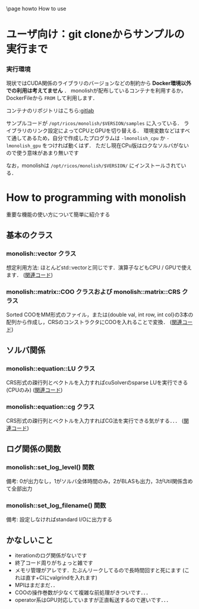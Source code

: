 \page howto How to use

# ユーザ向け：git cloneからサンプルの実行まで

### 実行環境
現状ではCUDA関係のライブラリのバージョンなどの制約から **Docker環境以外での利用は考えてません** ．
monolishが配布しているコンテナを利用するか，DockerFileから `FROM` して利用します．

コンテナのリポジトリはこちら:[gitlab](https://gitlab.ritc.jp/ricos/monolish/container_registry)

サンプルコードが `/opt/ricos/monolish/$VERSION/samples` に入っている．
ライブラリのリンク設定によってCPUとGPUを切り替える．
環境変数などはすべて通してあるため，自分で作成したプログラムは `-lmonolish_cpu` か `-lmonolish_gpu` をつければ動くはず．
ただし現在CPu版はロクなソルバがないので使う意味があまり無いです

なお，monolishは `/opt/ricos/monolish/$VERSION/` にインストールされている．


# How to programming with monolish
重要な機能の使い方について簡単に紹介する

## 基本のクラス

### monolish::vector クラス
想定利用方法: ほとんどstd::vectorと同じです．演算子などもCPU / GPUで使えます．
([関連コード][vec])

### monolish::matrix::COO クラスおよび monolish::matrix::CRS クラス
Sorted COOをMM形式のファイル，または{double val, int row, int col}の3本の配列から作成し，CRSのコンストラクタにCOOを入れることで変換．
([関連コード][mat])

## ソルバ関係

### monolish::equation::LU クラス
CRS形式の疎行列とベクトルを入力すればcuSolverのsparse LUを実行できる(CPUのみ)
([関連コード][slu])

### monolish::equation::cg クラス
CRS形式の疎行列とベクトルを入力すればCG法を実行できる気がする．．．
([関連コード][cg])

## ログ関係の関数

### monolish::set_log_level() 関数
備考: 0が出力なし，1がソルバ全体時間のみ，2がBLASも出力，3がUtil関係含めて全部出力

### monolish::set_log_filename() 関数
備考: 設定しなければstandard I/Oに出力する

## かなしいこと
* iterationのログ関係がないです
* 終了コード周りがちょっと雑です
* メモリ管理がアレです．たぶんリークしてるので長時間回すと死にます (これは直す+CIにvalgrindを入れます)
* MPIはまだまだ．．
* COOの操作巻数が少なくて複雑な前処理がきついです．．．
* operator系はGPU対応していますが正直転送するので遅いです．．．

[vec]: https://ricos.pages.ritc.jp/monolish/d8/df5/vector__common_8cpp_source.html
[mat]: https://ricos.pages.ritc.jp/monolish/d8/df5/matrix__common_8cpp_source.html
[slu]: https://ricos.pages.ritc.jp/monolish/d9/d44/slu_8cpp_source.html
[cg]: https://ricos.pages.ritc.jp/monolish/d5/d1e/test_2equation_2cg_2cg_8cpp_source.html
